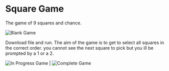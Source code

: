 # Square Game
The game of 9 squares and chance.

![Blank Game](https://user-images.githubusercontent.com/26851101/131241294-3369818a-83ff-48c0-8f28-2188ac8edbf0.png)


Download file and run.
The aim of the game is to get to select all squares in the correct order. you cannot see the next square to pick but you ill be prompted by a 1 or a 2. 

![In Progress Game](https://user-images.githubusercontent.com/26851101/131241322-3cf5f512-a85a-4038-8f31-6ad0e88cebf7.png) | ![Complete Game](https://user-images.githubusercontent.com/26851101/131241313-be58cf65-1bd4-4be5-b15b-1107878483db.png)
